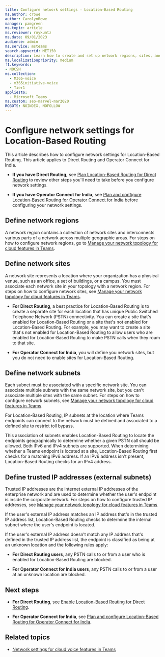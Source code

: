 ```yaml
---
title: Configure network settings - Location-Based Routing
ms.author: crowe
author: CarolynRowe
manager: pamgreen
ms.topic: article
ms.reviewer: roykuntz
ms.date: 09/01/2023
audience: admin
ms.service: msteams
search.appverid: MET150
description: Learn how to create and set up network regions, sites, and subnets for Location-Based Routing for Direct Routing and for Operator Connect for India.
ms.localizationpriority: medium
f1.keywords:
- NOCSH
ms.collection: 
  - M365-voice
  - m365initiative-voice
  - Tier1
appliesto: 
  - Microsoft Teams
ms.custom: seo-marvel-mar2020
ROBOTS: NOINDEX, NOFOLLOW
---
```


# Configure network settings for Location-Based Routing

This article describes how to configure network settings for Location-Based Routing. This article applies to Direct Routing and Operator Connect for India.

- **If you have Direct Routing,** see [Plan Location-Based Routing for Direct Routing](location-based-routing-plan.md) to review other steps you'll need to take before you configure network settings.

- **If you have Operator Connect for India**, see [Plan and configure Location-Based Routing for Operator Connect for India](location-based-routing-india-plan.md) before configuring your network settings.


## Define network regions

A network region contains a collection of network sites and interconnects various parts of a network across multiple geographic areas. For steps on how to configure network regions, go to [Manage your network topology for cloud features in Teams](manage-your-network-topology.md).

## Define network sites

A network site represents a location where your organization has a physical venue, such as an office, a set of buildings, or a campus. You must associate each network site in your topology with a network region. For steps on how to configure network sites, see [Manage your network topology for cloud features in Teams](manage-your-network-topology.md).

- **For Direct Routing**, a best practice for Location-Based Routing is to create a separate site for each location that has unique Public Switched Telephone Network (PSTN) connectivity. You can create a site that's enabled for Location-Based Routing or a site that's not enabled for Location-Based Routing. For example, you may want to create a site that's not enabled for Location-Based Routing to allow users who are enabled for Location-Based Routing to make PSTN calls when they roam to that site.

- **For Operator Connect for India**, you will define you network sites, but you do not need to enable sites for Location-Based Routing.

## Define network subnets

Each subnet must be associated with a specific network site. You can associate multiple subnets with the same network site, but you can't associate multiple sites with the same subnet. For steps on how to configure network subnets, see  [Manage your network topology for cloud features in Teams](manage-your-network-topology.md).

For Location-Based Routing, IP subnets at the location where Teams endpoints can connect to the network must be defined and associated to a defined site to restrict toll bypass. 

This association of subnets enables Location-Based Routing to locate the endpoints geographically to determine whether a given PSTN call should be allowed. Both IPv6 and IPv4 subnets are supported. When determining whether a Teams endpoint is located at a site, Location-Based Routing first checks for a matching IPv6 address. If an IPv6 address isn't present, Location-Based Routing checks for an IPv4 address.

## Define trusted IP addresses (external subnets)

Trusted IP addresses are the internet external IP addresses of the enterprise network and are used to determine whether the user's endpoint is inside the corporate network. For steps on how to configure trusted IP addresses, see [Manage your network topology for cloud features in Teams](manage-your-network-topology.md).

If the user's external IP address matches an IP address that's in the trusted IP address list, Location-Based Routing checks to determine the internal subnet where the user's endpoint is located. 

If the user's external IP address doesn't match any IP address that's defined in the trusted IP address list, the endpoint is classified as being at an unknown location and the following rules apply:

- **For Direct Routing users**, any PSTN calls to or from a user who is enabled for Location-Based Routing are blocked.

- **For Operator Connect for India users**, any PSTN calls to or from a user at an unknown location are blocked.

## Next steps

- **For Direct Routing**, see [Enable Location-Based Routing for Direct Routing](location-based-routing-enable.md).

- **For Operator Connect for India**, see [Plan and configure Location-Based Routing for Operator Connect for India](location-based-routing-india-plan.md).

## Related topics

- [Network settings for cloud voice features in Teams](cloud-voice-network-settings.md)
